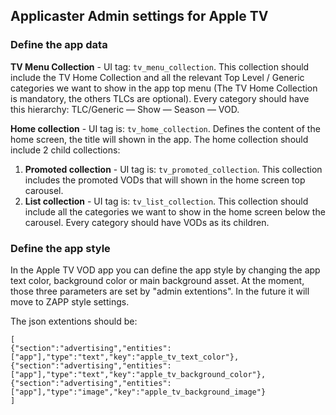 ## Applicaster Admin settings for Apple TV

### Define the app data
**TV Menu Collection** - UI tag: `tv_menu_collection`.
This collection should include the TV Home Collection and all the relevant Top Level / Generic categories we want to show  in the app top menu (The TV Home Collection is mandatory, the others TLCs are optional).
Every category should have this hierarchy: TLC/Generic — Show — Season — VOD.

**Home collection** - UI tag is: `tv_home_collection`.
Defines the content of the home screen, the title will shown in the app. The home collection should include 2 child collections:
1. **Promoted collection** - UI tag is: `tv_promoted_collection`. This collection includes the promoted VODs that will shown in the home screen top carousel.
1. **List collection** - UI tag is: `tv_list_collection`. This collection should include all the categories we want to show in the home screen below the carousel. Every category should have VODs as its children.

### Define the app style
In the Apple TV VOD app you can define the app style by changing the app text color, background color or main background asset.
At the moment, those three parameters are set by "admin extentions". In the future it will move to ZAPP style settings.

The json extentions should be:
```
[
{"section":"advertising","entities":["app"],"type":"text","key":"apple_tv_text_color"},
{"section":"advertising","entities":["app"],"type":"text","key":"apple_tv_background_color"},
{"section":"advertising","entities":["app"],"type":"image","key":"apple_tv_background_image"}
]
```
